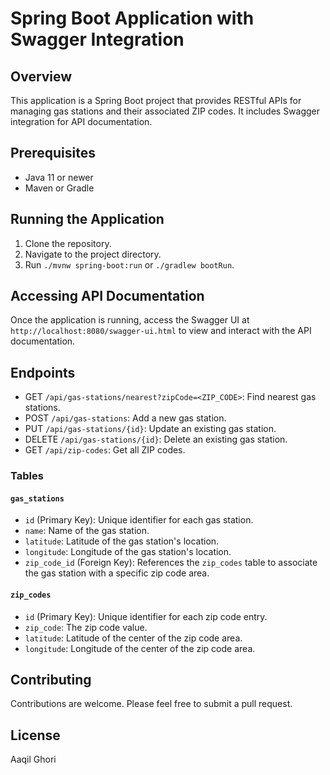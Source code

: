 # Spring Boot Application with Swagger Integration

## Overview
This application is a Spring Boot project that provides RESTful APIs for managing gas stations and their associated ZIP codes. It includes Swagger integration for API documentation.

## Prerequisites
- Java 11 or newer
- Maven or Gradle

## Running the Application
1. Clone the repository.
2. Navigate to the project directory.
3. Run `./mvnw spring-boot:run` or `./gradlew bootRun`.

## Accessing API Documentation
Once the application is running, access the Swagger UI at `http://localhost:8080/swagger-ui.html` to view and interact with the API documentation.

## Endpoints
- GET `/api/gas-stations/nearest?zipCode=<ZIP_CODE>`: Find nearest gas stations.
- POST `/api/gas-stations`: Add a new gas station.
- PUT `/api/gas-stations/{id}`: Update an existing gas station.
- DELETE `/api/gas-stations/{id}`: Delete an existing gas station.
- GET `/api/zip-codes`: Get all ZIP codes.

### Tables

#### `gas_stations`
- `id` (Primary Key): Unique identifier for each gas station.
- `name`: Name of the gas station.
- `latitude`: Latitude of the gas station's location.
- `longitude`: Longitude of the gas station's location.
- `zip_code_id` (Foreign Key): References the `zip_codes` table to associate the gas station with a specific zip code area.

#### `zip_codes`
- `id` (Primary Key): Unique identifier for each zip code entry.
- `zip_code`: The zip code value.
- `latitude`: Latitude of the center of the zip code area.
- `longitude`: Longitude of the center of the zip code area.

## Contributing
Contributions are welcome. Please feel free to submit a pull request.

## License
Aaqil Ghori
